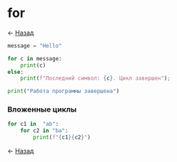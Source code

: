 # for

← [Назад][back]

```python
message = "Hello"

for c in message:
    print(c)
else:
    print(f"Последний символ: {c}. Цикл завершен");

print("Работа программы завершена")
```

### Вложенные циклы

```python
for c1 in  "ab":
    for c2 in "ba":
        print(f"{c1}{c2}")
```

← [Назад][back]

[back]: <> "Назад к оглавлению"